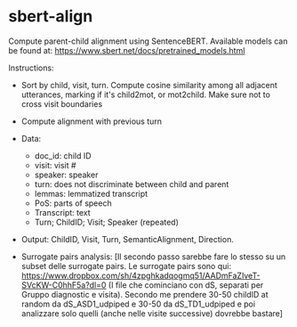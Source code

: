 # sbert-align
Compute parent-child alignment using SentenceBERT.
Available models can be found at: https://www.sbert.net/docs/pretrained_models.html

Instructions:
- Sort by child, visit, turn. Compute cosine similarity among all adjacent utterances, marking if it's child2mot, or mot2child. Make sure not to cross visit boundaries

- Compute alignment with previous turn

- Data:
    - doc_id: child ID
    - visit: visit #
    - speaker: speaker
    - turn: does not discriminate between child and parent
    - lemmas: lemmatized transcript
    - PoS: parts of speech
    - Transcript: text
    - Turn; ChildID; Visit; Speaker (repeated)

- Output: ChildID, Visit, Turn, SemanticAlignment, Direction.

- Surrogate pairs analysis: [Il secondo passo sarebbe fare lo stesso su un subset delle surrogate pairs. Le surrogate pairs sono qui: https://www.dropbox.com/sh/4zpghkadqogmq51/AADmFaZIveT-SVcKW-C0hhF5a?dl=0 (I file che cominciano con dS, separati per Gruppo diagnostic e visita). Secondo me prendere 30-50 childID at random da dS_ASD1_udpiped e 30-50 da dS_TD1_udpiped e poi analizzare solo quelli (anche nelle visite successive) dovrebbe bastare]